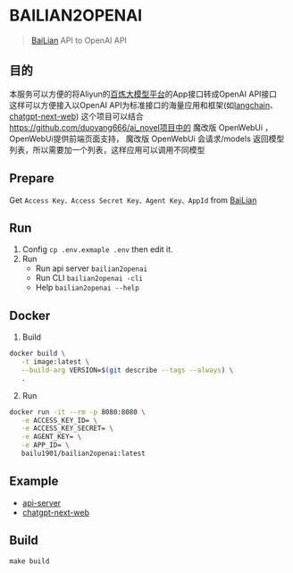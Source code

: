 # BAILIAN2OPENAI
> [BaiLian](https://bailian.console.aliyun.com/) API to OpenAI API
 
## 目的 
本服务可以方便的将Aliyun的[百炼大模型平台](https://bailian.console.aliyun.com/)的App接口转成OpenAI API接口  
这样可以方便接入以OpenAI API为标准接口的海量应用和框架(如[langchain](https://github.com/langchain-ai/langchain)、[chatgpt-next-web](https://github.com/Yidadaa/ChatGPT-Next-Web))
这个项目可以结合 https://github.com/duoyang666/ai_novel项目中的 魔改版 OpenWebUi ，OpenWebUi提供前端页面支持， 魔改版 OpenWebUi 会请求/models 返回模型列表，所以需要加一个列表，这样应用可以调用不同模型

## Prepare
Get `Access Key、Access Secret Key、Agent Key、AppId` from [BaiLian](https://help.aliyun.com/document_detail/2587494.html)

## Run
1. Config `cp .env.exmaple .env` then edit it.
2. Run
   - Run api server `bailian2openai`
   - Run CLI `bailian2openai -cli`
   - Help `bailian2openai --help`  

## Docker
1. Build
```bash
docker build \
   -t image:latest \
   --build-arg VERSION=$(git describe --tags --always) \
   .
```

2. Run
```bash
docker run -it --rm -p 8080:8080 \
   -e ACCESS_KEY_ID= \
   -e ACCESS_KEY_SECRET= \
   -e AGENT_KEY= \
   -e APP_ID= \
   bailu1901/bailian2openai:latest
```

## Example
- [api-server](example/api-server)
- [chatgpt-next-web](example/chatgpt-next-web)

## Build
`make build`
